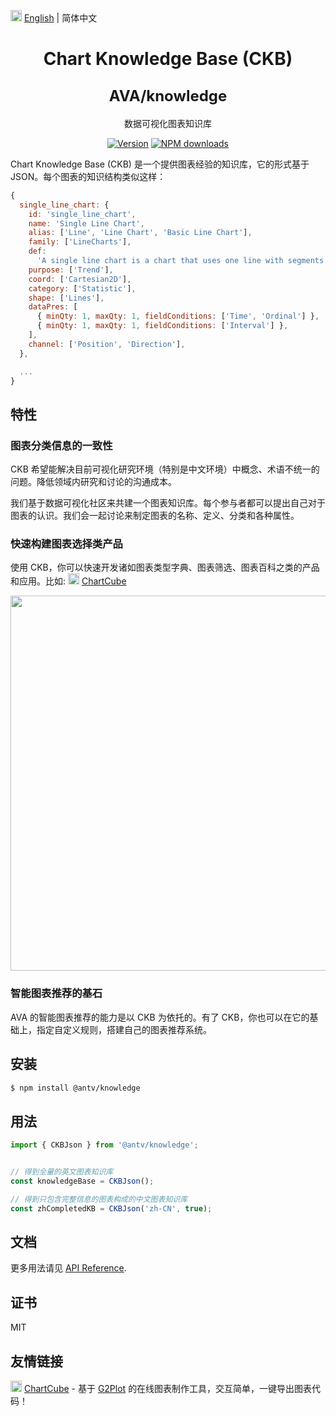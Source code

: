 <img src="https://gw.alipayobjects.com/zos/antfincdn/R8sN%24GNdh6/language.svg" width="18"> [English](../README.md) | 简体中文

<h1 align="center">
  <p>Chart Knowledge Base (CKB)</p>
  <span style="font-size: 24px;">AVA/knowledge</span>
</h1>

<div align="center">

数据可视化图表知识库

[![Version](https://badgen.net/npm/v/@antv/knowledge)](https://www.npmjs.com/@antv/knowledge)
[![NPM downloads](http://img.shields.io/npm/dm/@antv/knowledge.svg)](http://npmjs.com/@antv/knowledge)

</div>

Chart Knowledge Base (CKB) 是一个提供图表经验的知识库，它的形式基于 JSON。每个图表的知识结构类似这样：

```js
{
  single_line_chart: {
    id: 'single_line_chart',
    name: 'Single Line Chart',
    alias: ['Line', 'Line Chart', 'Basic Line Chart'],
    family: ['LineCharts'],
    def:
      'A single line chart is a chart that uses one line with segments to show changes in data in a ordinal dimension.',
    purpose: ['Trend'],
    coord: ['Cartesian2D'],
    category: ['Statistic'],
    shape: ['Lines'],
    dataPres: [
      { minQty: 1, maxQty: 1, fieldConditions: ['Time', 'Ordinal'] },
      { minQty: 1, maxQty: 1, fieldConditions: ['Interval'] },
    ],
    channel: ['Position', 'Direction'],
  },

  ...
}
```

## 特性

### 图表分类信息的一致性

CKB 希望能解决目前可视化研究环境（特别是中文环境）中概念、术语不统一的问题。降低领域内研究和讨论的沟通成本。

我们基于数据可视化社区来共建一个图表知识库。每个参与者都可以提出自己对于图表的认识。我们会一起讨论来制定图表的名称、定义、分类和各种属性。

### 快速构建图表选择类产品

使用 CKB，你可以快速开发诸如图表类型字典、图表筛选、图表百科之类的产品和应用。比如: <img src="https://gw.alipayobjects.com/zos/antfincdn/1yMwFkBvyV/chartcube-logo-cube.svg" width="18"> [ChartCube](https://chartcube.alipay.com/guide)

<div align="center">
<img src="https://gw.alipayobjects.com/zos/antfincdn/Q70gxQ1Tde/Screen%252520Shot%2525202020-02-18%252520at%2525207.14.29%252520AM.png" width="600" />
</div>

### 智能图表推荐的基石

AVA 的智能图表推荐的能力是以 CKB 为依托的。有了 CKB，你也可以在它的基础上，指定自定义规则，搭建自己的图表推荐系统。

## 安装

```bash
$ npm install @antv/knowledge
```

## 用法

```js
import { CKBJson } from '@antv/knowledge';


// 得到全量的英文图表知识库
const knowledgeBase = CKBJson();

// 得到只包含完整信息的图表构成的中文图表知识库
const zhCompletedKB = CKBJson('zh-CN', true);
```

## 文档

更多用法请见 [API Reference](../API.md).

## 证书

MIT

## 友情链接

<img src="https://gw.alipayobjects.com/zos/antfincdn/1yMwFkBvyV/chartcube-logo-cube.svg" width="18"> [ChartCube](https://chartcube.alipay.com/) - 基于 [G2Plot](https://github.com/antvis/G2Plot) 的在线图表制作工具，交互简单，一键导出图表代码！
